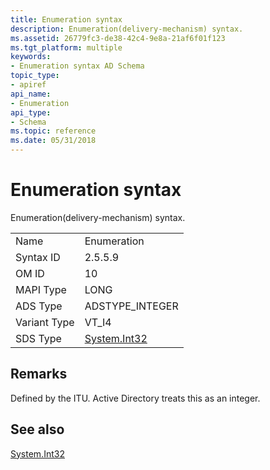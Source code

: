 ```yaml
---
title: Enumeration syntax
description: Enumeration(delivery-mechanism) syntax.
ms.assetid: 26779fc3-de38-42c4-9e8a-21af6f01f123
ms.tgt_platform: multiple
keywords:
- Enumeration syntax AD Schema
topic_type:
- apiref
api_name:
- Enumeration
api_type:
- Schema
ms.topic: reference
ms.date: 05/31/2018
---
```


# Enumeration syntax

Enumeration(delivery-mechanism) syntax.



|              |                                                                           |
|--------------|---------------------------------------------------------------------------|
| Name         | Enumeration                                                               |
| Syntax ID    | 2.5.5.9                                                                   |
| OM ID        | 10                                                                        |
| MAPI Type    | LONG                                                                      |
| ADS Type     | ADSTYPE\_INTEGER                                                          |
| Variant Type | VT\_I4                                                                    |
| SDS Type     | [System.Int32](https://docs.microsoft.com/dotnet/api/system.int32?redirectedfrom=MSDN) |



## Remarks

Defined by the ITU. Active Directory treats this as an integer.

## See also

<dl> <dt>

[System.Int32](https://docs.microsoft.com/dotnet/api/system.int32?redirectedfrom=MSDN)
</dt> </dl>

 

 




